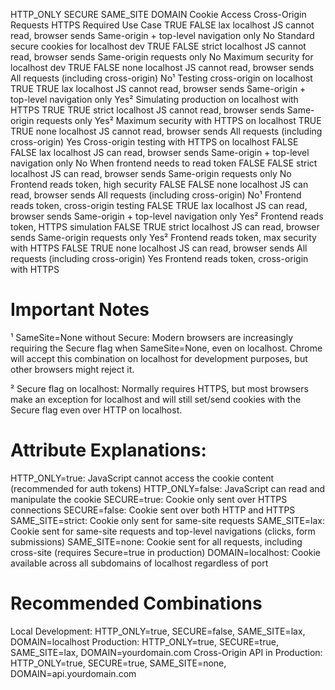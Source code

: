 HTTP_ONLY	SECURE	SAME_SITE	DOMAIN	Cookie Access	Cross-Origin Requests	HTTPS Required	Use Case
TRUE	FALSE	lax	localhost	JS cannot read, browser sends	Same-origin + top-level navigation only	No	Standard secure cookies for localhost dev
TRUE	FALSE	strict	localhost	JS cannot read, browser sends	Same-origin requests only	No	Maximum security for localhost dev
TRUE	FALSE	none	localhost	JS cannot read, browser sends	All requests (including cross-origin)	No¹	Testing cross-origin on localhost
TRUE	TRUE	lax	localhost	JS cannot read, browser sends	Same-origin + top-level navigation only	Yes²	Simulating production on localhost with HTTPS
TRUE	TRUE	strict	localhost	JS cannot read, browser sends	Same-origin requests only	Yes²	Maximum security with HTTPS on localhost
TRUE	TRUE	none	localhost	JS cannot read, browser sends	All requests (including cross-origin)	Yes	Cross-origin testing with HTTPS on localhost
FALSE	FALSE	lax	localhost	JS can read, browser sends	Same-origin + top-level navigation only	No	When frontend needs to read token
FALSE	FALSE	strict	localhost	JS can read, browser sends	Same-origin requests only	No	Frontend reads token, high security
FALSE	FALSE	none	localhost	JS can read, browser sends	All requests (including cross-origin)	No¹	Frontend reads token, cross-origin testing
FALSE	TRUE	lax	localhost	JS can read, browser sends	Same-origin + top-level navigation only	Yes²	Frontend reads token, HTTPS simulation
FALSE	TRUE	strict	localhost	JS can read, browser sends	Same-origin requests only	Yes²	Frontend reads token, max security with HTTPS
FALSE	TRUE	none	localhost	JS can read, browser sends	All requests (including cross-origin)	Yes	Frontend reads token, cross-origin with HTTPS

# Important Notes
¹ SameSite=None without Secure: Modern browsers are increasingly requiring the Secure flag when SameSite=None, even on localhost. Chrome will accept this combination on localhost for development purposes, but other browsers might reject it.

² Secure flag on localhost: Normally requires HTTPS, but most browsers make an exception for localhost and will still set/send cookies with the Secure flag even over HTTP on localhost.

# Attribute Explanations:
HTTP_ONLY=true: JavaScript cannot access the cookie content (recommended for auth tokens)
HTTP_ONLY=false: JavaScript can read and manipulate the cookie
SECURE=true: Cookie only sent over HTTPS connections
SECURE=false: Cookie sent over both HTTP and HTTPS
SAME_SITE=strict: Cookie only sent for same-site requests
SAME_SITE=lax: Cookie sent for same-site requests and top-level navigations (clicks, form submissions)
SAME_SITE=none: Cookie sent for all requests, including cross-site (requires Secure=true in production)
DOMAIN=localhost: Cookie available across all subdomains of localhost regardless of port

# Recommended Combinations
Local Development: HTTP_ONLY=true, SECURE=false, SAME_SITE=lax, DOMAIN=localhost
Production: HTTP_ONLY=true, SECURE=true, SAME_SITE=lax, DOMAIN=yourdomain.com
Cross-Origin API in Production: HTTP_ONLY=true, SECURE=true, SAME_SITE=none, DOMAIN=api.yourdomain.com
